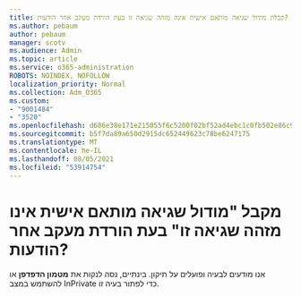 ```yaml
---
title: קבלת מודול שגיאה מותאם אישית אינה מזהה שגיאה זו בעת הורדת מעקב אחר הודעות?
ms.author: pebaum
author: pebaum
manager: scotv
ms.audience: Admin
ms.topic: article
ms.service: o365-administration
ROBOTS: NOINDEX, NOFOLLOW
localization_priority: Normal
ms.collection: Adm_O365
ms.custom:
- "9001484"
- "3520"
ms.openlocfilehash: d686e38e171e215055f6c5200f02bf52ad4ebc1c0fb502e86c9515a8658e0904
ms.sourcegitcommit: b5f7da89a650d2915dc652449623c78be6247175
ms.translationtype: MT
ms.contentlocale: he-IL
ms.lasthandoff: 08/05/2021
ms.locfileid: "53914754"
---
```

# <a name="getting-custom-error-module-does-not-recognize-this-error-when-downloading-a-message-trace"></a>מקבל "מודול שגיאה מותאם אישית אינו מזהה שגיאה זו" בעת הורדת מעקב אחר הודעות?

אנו מודעים לבעיה ופועלים על תיקון.  בינתיים, נסה לנקות את **מטמון הדפדפן** או להשתמש במצב InPrivate כדי לפתור בעיה זו.
